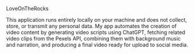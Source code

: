 LoveOnTheRocks

This application runs entirely locally on your machine and does not collect, store, or transmit any personal data. My app automates the creation of video content by generating video scripts using ChatGPT, fetching related video clips from the Pexels API, combining them with background music and narration, and producing a final video ready for upload to social media. 

